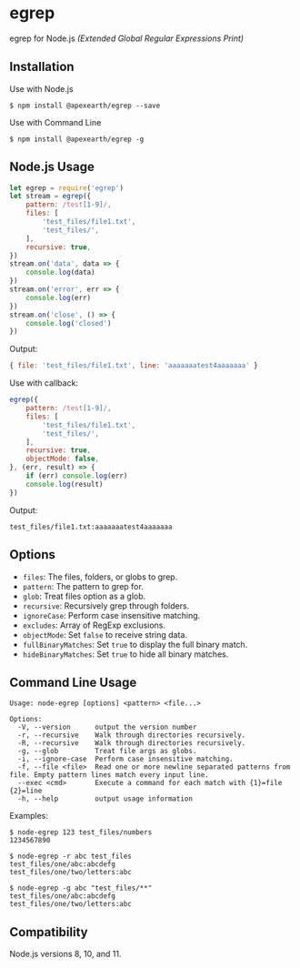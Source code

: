 # egrep

egrep for Node.js *(Extended Global Regular Expressions Print)*

## Installation

Use with Node.js

    $ npm install @apexearth/egrep --save

Use with Command Line

    $ npm install @apexearth/egrep -g

## Node.js Usage

```javascript
let egrep = require('egrep')
let stream = egrep({
    pattern: /test[1-9]/,
    files: [
        'test_files/file1.txt',
        'test_files/',
    ],
    recursive: true,
})
stream.on('data', data => {
    console.log(data)
})
stream.on('error', err => {
    console.log(err)
})
stream.on('close', () => {
    console.log('closed')
})
```

Output:
```javascript
{ file: 'test_files/file1.txt', line: 'aaaaaaatest4aaaaaaa' }
```

Use with callback:

```javascript
egrep({
    pattern: /test[1-9]/,
    files: [
        'test_files/file1.txt',
        'test_files/',
    ],
    recursive: true,
    objectMode: false,
}, (err, result) => {
    if (err) console.log(err)
    console.log(result)
})
```

Output:
```
test_files/file1.txt:aaaaaaatest4aaaaaaa
```

## Options

- `files`:             The files, folders, or globs to grep.
- `pattern`:           The pattern to grep for.
- `glob`:              Treat files option as a glob.
- `recursive`:         Recursively grep through folders.
- `ignoreCase`:        Perform case insensitive matching.
- `excludes`:          Array of RegExp exclusions.
- `objectMode`:        Set `false` to receive string data.
- `fullBinaryMatches`: Set `true` to display the full binary match.
- `hideBinaryMatches`: Set `true` to hide all binary matches.

## Command Line Usage

```
Usage: node-egrep [options] <pattern> <file...>

Options:
  -V, --version      output the version number
  -r, --recursive    Walk through directories recursively.
  -R, --recursive    Walk through directories recursively.
  -g, --glob         Treat file args as globs.
  -i, --ignore-case  Perform case insensitive matching.
  -f, --file <file>  Read one or more newline separated patterns from file. Empty pattern lines match every input line.
  --exec <cmd>       Execute a command for each match with {1}=file {2}=line
  -h, --help         output usage information

```

Examples:

```
$ node-egrep 123 test_files/numbers
1234567890

$ node-egrep -r abc test_files
test_files/one/abc:abcdefg
test_files/one/two/letters:abc

$ node-egrep -g abc "test_files/**"
test_files/one/abc:abcdefg
test_files/one/two/letters:abc

```

## Compatibility

Node.js versions 8, 10, and 11.